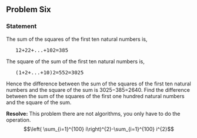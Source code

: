## Problem Six

### Statement
The sum of the squares of the first ten natural numbers is,
<pre>	12+22+...+102=385</pre>
The square of the sum of the first ten natural numbers is,
<pre>	(1+2+...+10)2=552=3025</pre>
Hence the difference between the sum of the squares of the first ten natural numbers and the square of the sum is 3025−385=2640.
Find the difference between the sum of the squares of the first one hundred natural numbers and the square of the sum.

**Resolve:**
This problem there are not algorithms, you only have to do the operation.
    $$\left( \sum_{i=1}^{100} i\right)^{2}-\sum_{i=1}^{100} i^{2}$$